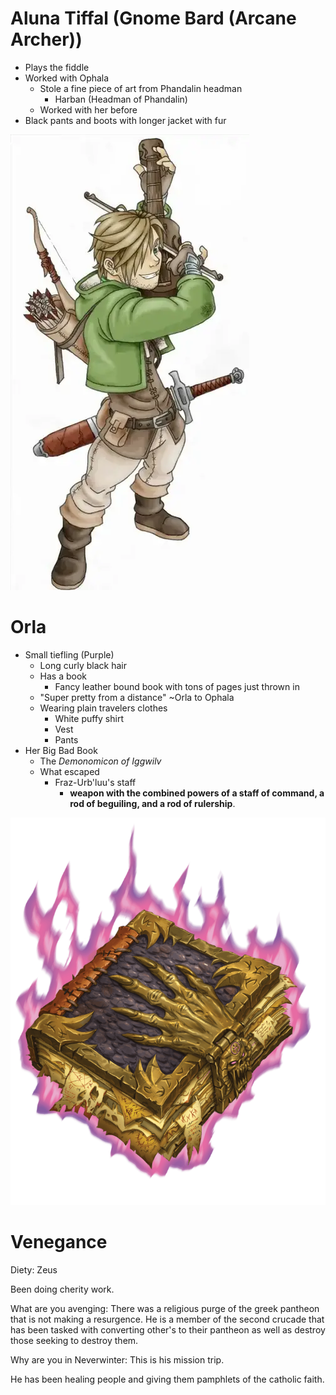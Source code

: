 # Aluna Tiffal (Gnome Bard (Arcane Archer))

- Plays the fiddle
- Worked with Ophala
  - Stole a fine piece of art from Phandalin headman
    - Harban (Headman of Phandalin)
  - Worked with her before
- Black pants and boots with longer jacket with fur

![1685817488416](../../image/Characters/1685817488416.png)

# Orla

- Small tiefling (Purple)
  - Long curly black hair
  - Has a book
    - Fancy leather bound book with tons of pages just thrown in
  - "Super pretty from a distance" ~Orla to Ophala
  - Wearing plain travelers clothes
    - White puffy shirt
    - Vest
    - Pants
- Her Big Bad Book
  - The *Demonomicon of Iggwilv*
  - What escaped
    - Fraz-Urb'luu's staff
      - **weapon with the combined powers of a staff of command, a rod of beguiling, and a rod of rulership**.

![1686537498108](../../image/MBCharacters/1686537498108.png)

# Venegance

Diety: Zeus

Been doing cherity work.

What are you avenging: There was a religious purge of the greek pantheon that is not making a resurgence. He is a member of the second crucade that has been tasked with converting other's to their pantheon as well as destroy those seeking to destroy them. 

Why are you in Neverwinter: This is his mission trip. 

He has been healing people and giving them pamphlets of the catholic faith.
